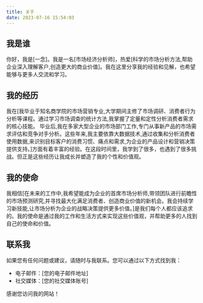 ```yaml
---
title: 关于
date: 2023-07-16 15:54:03
---
```


## 我是谁

你好，我是[一念]。我是一名[市场经济分析师]，热爱[科学的市场分析方法,帮助企业深入理解客户,创造更大的商业价值]。我在这里分享我的经验和见解，也希望能够与更多人交流和学习。

## 我的经历

我在[我毕业于知名商学院的市场营销专业,大学期间主修了市场调研、消费者行为分析等课程。通过学习市场调查的统计方法,我掌握了定量和定性分析消费者需求的核心技能。
毕业后,我在多家大型企业的市场部门工作,专门从事新产品的市场需求评估和竞争对手分析。这些年来,我主要依靠大数据技术,通过收集和分析消费者使用数据,来识别目标客户的消费习惯、痛点和需求,为企业的产品设计和营销决策提供支持。]方面有着丰富的经验。在这段时间里，我学到了很多，也遇到了很多挑战。但正是这些经历让我成长并塑造了我的个性和价值观。

## 我的使命

我相信[在未来的工作中,我希望能成为企业的首席市场分析师,带领团队进行前瞻性的市场预测研究,并寻找最大化满足消费者、创造商业价值的新机会。我会持续学习新技能,让市场分析为企业的战略决策提供更多价值。]是我们每个人都应该追求的。我的使命是通过我的工作和生活方式来实现这些价值观，并帮助更多的人找到自己的使命和价值。

## 联系我

如果您有任何问题或建议，请随时与我联系。您可以通过以下方式找到我：

- 电子邮件：[您的电子邮件地址]
- 社交媒体：[您的社交媒体账号]

感谢您访问我的网站！
